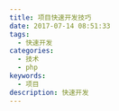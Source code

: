 ```yaml
---
title: 项目快速开发技巧
date: 2017-07-14 08:51:33
tags:
  - 快速开发
categories:
  - 技术
  - php
keywords:
  - 项目
description: 快速开发
---
```

